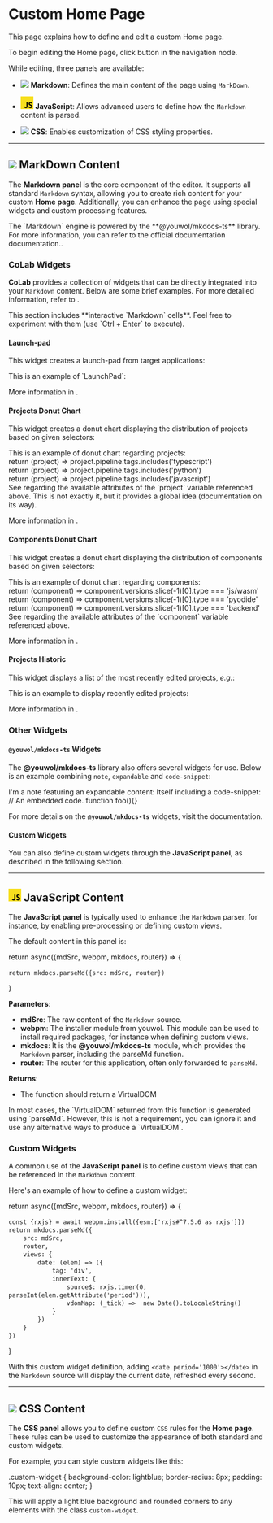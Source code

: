 # Custom Home Page

This page explains how to define and edit a custom Home page.

To begin editing the Home page, click <colabButton target='HomeEdit'></colabButton> button 
in the <navNode target="Home"></navNode> navigation node.

While editing, three panels are available:
*  <img src='../assets/icon-md.svg' width='25px'></img> **Markdown**: 
   Defines the main content of the page using `MarkDown`.

*  <img src='../assets/icon-js.svg' width='25px'></img> **JavaScript**:
   Allows advanced users to define how the `Markdown` content is parsed.

*  <img src='../assets/icon-css.svg' width='25px'></img> **CSS**: 
   Enables customization of CSS styling properties.

---

## <img src='../assets/icon-md.svg' width='25px'></img> MarkDown Content

The **Markdown panel** is the core component of the editor.
It supports all standard `Markdown` syntax, allowing you to create rich content for your custom **Home page**. 
Additionally, you can enhance the page using special widgets and custom processing features.

<note level="hint">
The `Markdown` engine is powered by the **@youwol/mkdocs-ts** library.
For more information, you can refer to the official documentation 
<mkdocsDoc nav="/tutorials/markdown">documentation</mkdocsDoc>..
</note>

### CoLab Widgets
**CoLab** provides a collection of widgets that can be directly integrated into your `Markdown` content.
Below are some brief examples. For more detailed information, refer to 
<apiLink target="ColabWidgets"></apiLink>.


<note level="hint">
This section includes **interactive `Markdown` cells**. 
Feel free to experiment with them (use `Ctrl + Enter` to execute).
</note>

#### Launch-pad

This widget creates a launch-pad from target applications:

<md-cell>
This is an example of `LaunchPad`:

<launchPad size='50px'>
   <app name="@youwol/mkdocs-ts-doc"></app>
   <app name="@youwol/rx-vdom-doc"></app>
   <app name="@youwol/webpm-client-doc"></app>
</launchPad>
</md-cell>

More information in <apiLink target="LaunchPadView"></apiLink>.

#### Projects Donut Chart

This widget creates a donut chart displaying the distribution of projects based on given selectors:

<md-cell>
This is an example of donut chart regarding projects:

<projectsDonutChart margin="70" width="75%">
    <section label="Typescript" style="fill:darkblue">
       return (project) => project.pipeline.tags.includes('typescript')
    </section>
    <section label="Python" style="fill:rebeccapurple">
       return (project) => project.pipeline.tags.includes('python')
    </section>
    <section  label="JavaScript" style="fill:yellow">
       return (project) => project.pipeline.tags.includes('javascript')
    </section>
</projectsDonutChart>
</md-cell>

<note level="hint">
See <apiLink target="Project"></apiLink> regarding the available attributes of the `project` variable 
referenced above.
<todo icon="warning">This is not exactly it, but it provides a global idea (documentation on its way).</todo>
</note>

More information in <apiLink target="ProjectsDonutChart"></apiLink>.

#### Components Donut Chart

This widget creates a donut chart displaying the distribution of components based on given selectors:

<md-cell>
This is an example of donut chart regarding components:

<componentsDonutChart margin="70" width="75%">
    <section label="JS/WASM" style="fill:darkblue">
       return (component) => component.versions.slice(-1)[0].type === 'js/wasm'
    </section>
    <section label="Pyodide" style="fill:rebeccapurple">
       return (component) => component.versions.slice(-1)[0].type === 'pyodide'
    </section>
    <section  label="Backend" style="fill:yellow">
       return (component) => component.versions.slice(-1)[0].type === 'backend'
    </section>
</componentsDonutChart>
</md-cell>

<note level="hint">
See <apiLink target="CdnPackageLight"></apiLink> regarding the available attributes of the `component` variable 
referenced above.
</note>

More information in  <apiLink target="ComponentsDonutChart"></apiLink>.


#### Projects Historic

This widget displays a list of the most recently edited projects, *e.g.*:

<md-cell>
This is an example to display recently edited projects:

<projectsHistoric count="5"></projectsHistoric>
</md-cell>

More information in  <apiLink target="ProjectsHistoricView"></apiLink>.


### Other Widgets

####  `@youwol/mkdocs-ts` Widgets

The **@youwol/mkdocs-ts** library also offers several widgets for use. 
Below is an example combining `note`, `expandable` and `code-snippet`:

<md-cell>
<note level="hint">
I'm a note featuring an expandable content:
<expandable icon="fas fa-question-circle" title="Details">
   Itself including a code-snippet:
   
   <code-snippet language="javascript">
   // An embedded code.
   function foo(){}
   </code-snippet>
</expandable>
</note>
</md-cell>

For more details on the **`@youwol/mkdocs-ts`** widgets, visit the
<mkdocsDoc nav="/tutorials/markdown">documentation</mkdocsDoc>.

#### Custom Widgets

You can also define custom widgets through the **JavaScript panel**, as described in the following section.

---

## <img src='../assets/icon-js.svg' width='25px'></img> JavaScript Content

The **JavaScript panel** is typically used to enhance the `Markdown` parser, for instance, 
by enabling pre-processing or defining custom views.

The default content in this panel is:

<code-snippet language='javascript'>
return async({mdSrc, webpm, mkdocs, router}) => {

    return mkdocs.parseMd({src: mdSrc, router})
}
</code-snippet>

**Parameters**:
*  **mdSrc**: The raw content of the `Markdown` source.
*  **<webpmDoc>webpm</webpmDoc>**: The installer module from youwol. 
   This module can be used to install required packages, for instance when defining custom views. 
*  **<mkdocsDoc>mkdocs</mkdocsDoc>**: It is the **@youwol/mkdocs-ts** module, which provides the `Markdown` parser, 
   including the <mkdocsDoc nav='/api/MainModule.parseMd'>parseMd</mkdocsDoc> function.
*  **<mkdocsDoc nav="/api/MainModule.Router">router</mkdocsDoc>**: The router for this application, 
   often only forwarded to `parseMd`.

**Returns**:
*  The function should return a <rxvdomDoc nav='/api.VirtualDOM'>VirtualDOM</rxvdomDoc>

<note level="hint">
In most cases, the `VirtualDOM` returned from this function is generated using `parseMd`. 
However, this is not a requirement, you can ignore it and use any alternative ways to produce a `VirtualDOM`.
</note>

### Custom Widgets

A common use of the **JavaScript panel** is to define custom views that can be referenced in the `Markdown` content.

Here's an example of how to define a custom widget:

<code-snippet language='javascript'>
return async({mdSrc, webpm, mkdocs, router}) => {

    const {rxjs} = await webpm.install({esm:['rxjs#^7.5.6 as rxjs']})
    return mkdocs.parseMd({
        src: mdSrc, 
        router,
        views: {
            date: (elem) => ({
                tag: 'div',
                innerText: {
                    source$: rxjs.timer(0, parseInt(elem.getAttribute('period'))),
                    vdomMap: (_tick) =>  new Date().toLocaleString()
                }
            })
        }
    })
}
</code-snippet>

With this custom widget definition, adding `<date period='1000'></date>` in the `Markdown` source will display the 
current date, refreshed every second.

---

## <img src='../assets/icon-css.svg' width='25px'></img> CSS Content

The **CSS panel** allows you to define custom `CSS` rules for the **Home page**. 
These rules can be used to customize the appearance of both standard and custom widgets.

For example, you can style custom widgets like this:

<code-snippet language='css'>
.custom-widget {
    background-color: lightblue;
    border-radius: 8px;
    padding: 10px;
    text-align: center;
}
</code-snippet>

This will apply a light blue background and rounded corners to any elements with the class `custom-widget`.